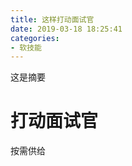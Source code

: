 ```yaml
---
title: 这样打动面试官
date: 2019-03-18 18:25:41
categories:
- 软技能
---
```

这是摘要

<!-- more -->

# 打动面试官
按需供给
